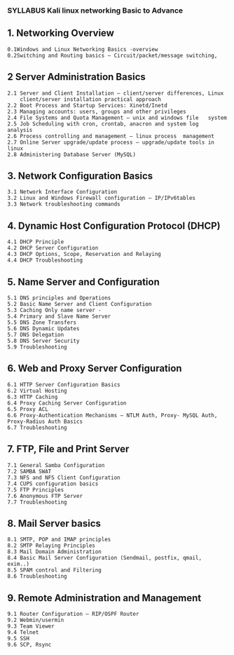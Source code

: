 
### SYLLABUS Kali linux networking Basic to Advance


## 1. Networking Overview

	0.1Windows and Linux Networking Basics -overview
	0.2Switching and Routing basics – Circuit/packet/message switching,

## 2 Server Administration Basics

	2.1 Server and Client Installation – client/server differences, Linux
		client/server installation practical approach
	2.2 Boot Process and Startup Services: Xinetd/Inetd 
	2.3 Managing accounts: users, groups and other privileges
	2.4 File Systems and Quota Management – unix and windows file 	system
	2.5 Job Scheduling with cron, crontab, anacron and system log 	analysis
	2.6 Process controlling and management – linux process 	management
	2.7 Online Server upgrade/update process – upgrade/update tools in 	linux
	2.8 Administering Database Server (MySQL)


## 3. Network Configuration Basics

	3.1 Network Interface Configuration
	3.2 Linux and Windows Firewall configuration – IP/IPv6tables
	3.3 Network troubleshooting commands

## 4. Dynamic Host Configuration Protocol (DHCP)

	4.1 DHCP Principle
	4.2 DHCP Server Configuration
	4.3 DHCP Options, Scope, Reservation and Relaying
	4.4 DHCP Troubleshooting

## 5. Name Server and Configuration

	5.1 DNS principles and Operations
	5.2 Basic Name Server and Client Configuration
	5.3 Caching Only name server -
	5.4 Primary and Slave Name Server
	5.5 DNS Zone Transfers
	5.6 DNS Dynamic Updates
	5.7 DNS Delegation
	5.8 DNS Server Security
	5.9 Troubleshooting


## 6. Web and Proxy Server Configuration

	6.1 HTTP Server Configuration Basics
	6.2 Virtual Hosting
	6.3 HTTP Caching
	6.4 Proxy Caching Server Configuration
	6.5 Proxy ACL
	6.6 Proxy-Authentication Mechanisms – NTLM Auth, Proxy-	MySQL Auth, Proxy-Radius Auth Basics
	6.7 Troubleshooting

## 7. FTP, File and Print Server

	7.1 General Samba Configuration
	7.2 SAMBA SWAT
	7.3 NFS and NFS Client Configuration
	7.4 CUPS configuration basics
	7.5 FTP Principles
	7.6 Anonymous FTP Server
	7.7 Troubleshooting


## 8. Mail Server basics

	8.1 SMTP, POP and IMAP principles
	8.2 SMTP Relaying Principles
	8.3 Mail Domain Administration
	8.4 Basic Mail Server Configuration (Sendmail, postfix, qmail, 	exim..)
	8.5 SPAM control and Filtering
	8.6 Troubleshooting


## 9. Remote Administration and Management

	9.1 Router Configuration – RIP/OSPF Router
	9.2 Webmin/usermin
	9.3 Team Viewer
	9.4 Telnet
	9.5 SSH
	9.6 SCP, Rsync
